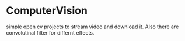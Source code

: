 # ComputerVision
simple open cv projects to stream video and download it. Also there are convolutinal filter for differnt effects.

